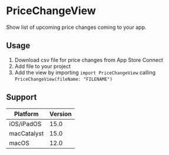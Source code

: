 # PriceChangeView

Show list of upcoming price changes coming to your app.

## Usage
1. Download csv file for price changes from App Store Connect
2. Add file to your project
3. Add the view by importing `import PriceChangeView` calling `PriceChangeView(fileName: "FILENAME")`

## Support
| Platform     | Version  |
|--------------|----------|
| iOS/iPadOS   | 15.0     |
| macCatalyst  | 15.0     | *optimized for Mac*
| macOS        | 12.0     |
